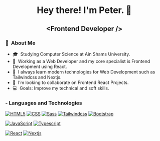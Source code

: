 <h1 align="center"> Hey there! I'm Peter. 👋</h1>
<h2 align="center">&lt;Frontend Developer /&gt;</h2>
<h3> 👤 &nbsp;About Me </h3>

- 🎓 &nbsp;Studying Computer Science at Ain Shams University.
- 💼 &nbsp;Working as a Web Developer and my core specialist is Frontend Development using React.
- 🌱 &nbsp;I always learn modern technologies for Web Development such as Tailwindcss and Nextjs.
- 👯 &nbsp;I’m looking to collaborate on Frontend React Projects.
- 💻 &nbsp;Goals: Improve my technical and soft skills. 


### - Languages and Technologies
[![HTML5]( https://img.shields.io/badge/HTML5-red?logo=html5&logoColor=white)](https://github.com/Peter3Khalil/)
[![CSS]( https://img.shields.io/badge/CSS3-1572B6?logo=css3&logoColor=white)](https://github.com/Peter3Khalil/)
[![Sass]( https://img.shields.io/badge/Sass-CC6699?logo=sass&logoColor=white)](https://github.com/Peter3Khalil/)
[![Tailwindcss]( https://img.shields.io/badge/Tailwindcss-white?logo=tailwindcss)](https://github.com/Peter3Khalil/)
[![Bootstrap]( https://img.shields.io/badge/Bootstrap-563D7C?logo=bootstrap)](https://github.com/Peter3Khalil/)

[![JavaScript]( https://img.shields.io/badge/Javascript-3c3e43?logo=javascript)](https://github.com/Peter3Khalil/)
[![Typescript]( https://img.shields.io/badge/Typescript-007ACC?logo=typescript&logoColor=white)](https://github.com/Peter3Khalil/)

[![React]( https://img.shields.io/badge/React-202529?logo=react)](https://github.com/Peter3Khalil/)
[![Nextjs]( https://img.shields.io/badge/Next.js-black?logo=next.js)](https://github.com/Peter3Khalil/)






